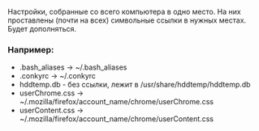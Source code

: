 Настройки, собранные со всего компьютера в одно место.
На них проставлены (почти на всех) символьные ссылки в нужных местах.
Будет дополняться.


### Например:
* .bash_aliases -> ~/.bash_aliases
* .conkyrc -> ~/.conkyrc
* hddtemp.db - бeз ссылки, лежит в /usr/share/hddtemp/hddtemp.db
* userChrome.css -> ~/.mozilla/firefox/account_name/chrome/userChrome.css
* userContent.css -> ~/.mozilla/firefox/account_name/chrome/userContent.css